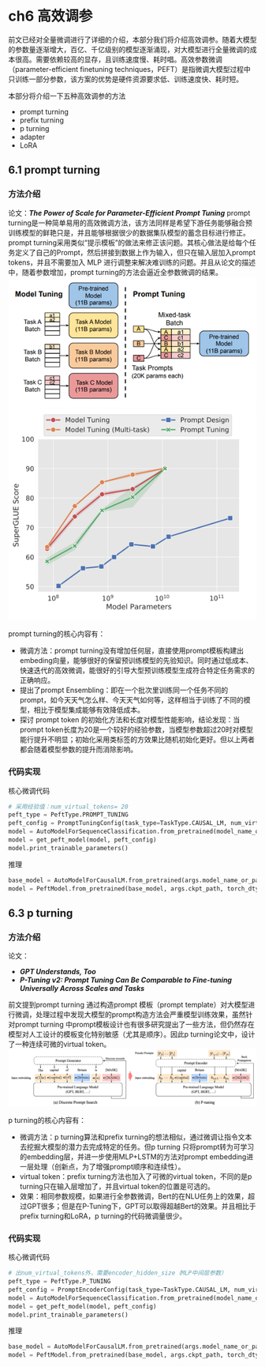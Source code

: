 # ch6 高效调参
前文已经对全量微调进行了详细的介绍，本部分我们将介绍高效调参。随着大模型的参数量逐渐增大，百亿、千亿级别的模型逐渐涌现，对大模型进行全量微调的成本很高。需要依赖较高的显存，且训练速度慢、耗时唱。高效参数微调（parameter-efficient finetuning techniques，PEFT）是指微调大模型过程中只训练一部分参数，该方案的优势是硬件资源要求低、训练速度快、耗时短。

本部分将介绍一下五种高效调参的方法
- prompt turning
- prefix turning
- p turning
- adapter
- LoRA

## 6.1 prompt turning

### 方法介绍
论文：***The Power of Scale for Parameter-Efficient Prompt Tuning***
prompt turning是一种简单易用的高效微调方法，该方法同样是希望下游任务能够融合预训练模型的鲜艳只是，并且能够根据很少的数据集队模型的蓄念目标进行修正。prompt turning采用类似“提示模板”的做法来修正该问题。其核心做法是给每个任务定义了自己的Prompt，然后拼接到数据上作为输入，但只在输入层加入prompt tokens，并且不需要加入 MLP 进行调整来解决难训练的问题。并且从论文的描述中，随着参数增加，prompt turning的方法会逼近全参数微调的结果。
![prompt-tuning_1](imgs/prompt_turning1.png) ![prompt-tuning_2](imgs/prompt_turning_2.png)

prompt turning的核心内容有：
- 微调方法：prompt turning没有增加任何层，直接使用prompt模板构建出embeding向量，能够很好的保留预训练模型的先验知识。同时通过低成本、快速迭代的高效微调，能很好的引导大型预训练模型生成符合特定任务需求的正确响应。
- 提出了prompt Ensembling：即在一个批次里训练同一个任务不同的prompt，如今天天气怎么样、今天天气如何等，这样相当于训练了不同的模型，相比于模型集成能够有效降低成本。
- 探讨 prompt token 的初始化方法和长度对模型性能影响，结论发现：当prompt token长度为20是一个较好的经验参数，当模型参数超过20时对模型能行提升不明显；初始化采用类标签的方效果比随机初始化更好。但以上两者都会随着模型参数的提升而消除影响。

### 代码实现
核心微调代码
```python
# 采用经验值：num_virtual_tokens= 20
peft_type = PeftType.PROMPT_TUNING
peft_config = PromptTuningConfig(task_type=TaskType.CAUSAL_LM, num_virtual_tokens=20)
model = AutoModelForSequenceClassification.from_pretrained(model_name_or_path, return_dict=True)
model = get_peft_model(model, peft_config)
model.print_trainable_parameters()
```

推理
```python
base_model = AutoModelForCausalLM.from_pretrained(args.model_name_or_path, torch_dtype=load_type)
model = PeftModel.from_pretrained(base_model, args.ckpt_path, torch_dtype=load_type)
```


## 6.3 p turning

### 方法介绍
论文：
- ***GPT Understands, Too***
- ***P-Tuning v2: Prompt Tuning Can Be Comparable to Fine-tuning Universally Across Scales and Tasks***

前文提到prompt turning 通过构造prompt 模板（prompt template）对大模型进行微调，处理过程中发现大模型的prompt构造方法会严重模型训练效果，虽然针对prompt turning 中prompt模板设计也有很多研究提出了一些方法，但仍然存在模型对人工设计的模板变化特别敏感（尤其是顺序）。因此p turning论文中，设计了一种连续可微的virtual token。
![p-tuning](imgs/p_turning_1.png)

p turning的核心内容有：
- 微调方法：p turning算法和prefix turning的想法相似，通过微调让指令文本去挖掘大模型的潜力去完成特定的任务。但p turning 只将prompt转为可学习的embedding层，并进一步使用MLP+LSTM的方法对prompt embedding进一层处理（创新点，为了增强prompt顺序和连续性）。
- virtual token：prefix turning方法也加入了可微的virtual token，不同的是p turning只在输入层增加了，并且virtual token的位置是可选的。
- 效果：相同参数规模，如果进行全参数微调，Bert的在NLU任务上的效果，超过GPT很多；但是在P-Tuning下，GPT可以取得超越Bert的效果。并且相比于prefix turning和LoRA，p turning的代码微调量很少。

### 代码实现

核心微调代码
```python
# 出num_virtual_tokens外，需要encoder_hidden_size（MLP中间层参数）
peft_type = PeftType.P_TUNING
peft_config = PromptEncoderConfig(task_type=TaskType.CAUSAL_LM, num_virtual_tokens=20, encoder_hidden_size=128)
model = AutoModelForSequenceClassification.from_pretrained(model_name_or_path, return_dict=True)
model = get_peft_model(model, peft_config)
model.print_trainable_parameters()
```

推理
```python
base_model = AutoModelForCausalLM.from_pretrained(args.model_name_or_path, torch_dtype=load_type)
model = PeftModel.from_pretrained(base_model, args.ckpt_path, torch_dtype=load_type)
```

